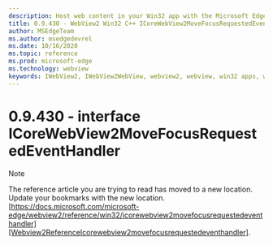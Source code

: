 ```yaml
---
description: Host web content in your Win32 app with the Microsoft Edge WebView2 control
title: 0.9.430 - WebView2 Win32 C++ ICoreWebView2MoveFocusRequestedEventHandler
author: MSEdgeTeam
ms.author: msedgedevrel
ms.date: 10/16/2020
ms.topic: reference
ms.prod: microsoft-edge
ms.technology: webview
keywords: IWebView2, IWebView2WebView, webview2, webview, win32 apps, win32, edge, ICoreWebView2, ICoreWebView2Host, browser control, edge html
---
```


# 0.9.430 - interface ICoreWebView2MoveFocusRequestedEventHandler 

> [!NOTE]
> The reference article you are trying to read has moved to a new location.  
> Update your bookmarks with the new location.  
> [https://docs.microsoft.com/microsoft-edge/webview2/reference/win32/icorewebview2movefocusrequestedeventhandler][Webview2ReferenceIcorewebview2movefocusrequestedeventhandler].  

[Webview2ReferenceIcorewebview2movefocusrequestedeventhandler]: /microsoft-edge/webview2/reference/win32/icorewebview2movefocusrequestedeventhandler "interface ICoreWebView2MoveFocusRequestedEventHandler | Microsoft Docs"
